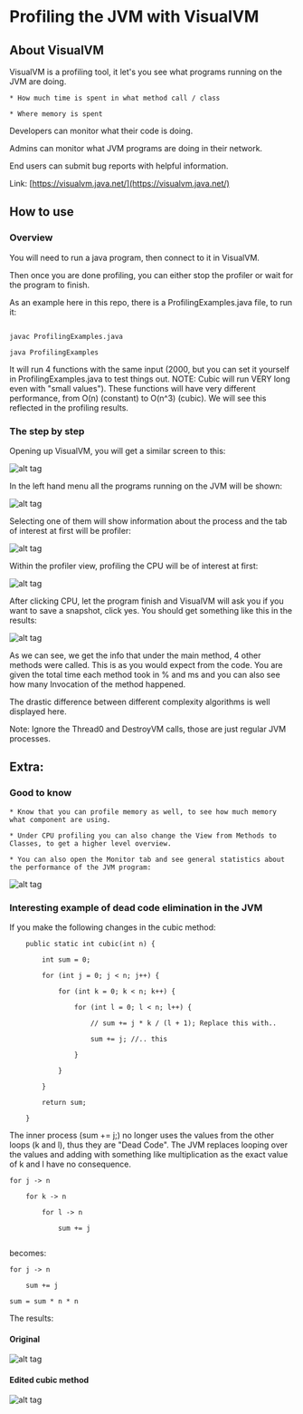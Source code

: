 # Profiling the JVM with VisualVM

## About VisualVM

VisualVM is a profiling tool, it let's you see what programs running on the JVM are doing.

    * How much time is spent in what method call / class
    
    * Where memory is spent

Developers can monitor what their code is doing.

Admins can monitor what JVM programs are doing in their network.

End users can submit bug reports with helpful information.

Link: [https://visualvm.java.net/](https://visualvm.java.net/)

## How to use

### Overview

You will need to run a java program, then connect to it in VisualVM. 

Then once you are done profiling, you can either stop the profiler or wait for the program to finish.

As an example here in this repo, there is a ProfilingExamples.java file, to run it:

```

javac ProfilingExamples.java

java ProfilingExamples

```

It will run 4 functions with the same input (2000, but you can set it yourself in ProfilingExamples.java to test things out. 
NOTE: Cubic will run VERY long even with "small values").
These functions will have very different performance, from O(n) (constant) to O(n^3) (cubic). We will see this reflected in the profiling results.

### The step by step

Opening up VisualVM, you will get a similar screen to this:

![alt tag](visual_vm_snapshot.png)

In the left hand menu all the programs running on the JVM will be shown:

![alt tag](visual_vm_snapshot_running_instances.png)

Selecting one of them will show information about the process and the tab of interest at first will be profiler:

![alt tag](visual_vm_snapshot_profiler_tab.png)

Within the profiler view, profiling the CPU will be of interest at first:

![alt tag](visual_vm_snapshot_profiler_cpu.png)

After clicking CPU, let the program finish and VisualVM will ask you if you want to save a snapshot, click yes. You should get something like this in the results:

![alt tag](visual_vm_snapshot_profiler_snapshot.png)

As we can see, we get the info that under the main method, 4 other methods were called. This is as you would expect from the code. 
You are given the total time each method took in % and ms and you can also see how many Invocation of the method happened.

The drastic difference between different complexity algorithms is well displayed here.

Note: Ignore the Thread0 and DestroyVM calls, those are just regular JVM processes.

## Extra:

### Good to know

    * Know that you can profile memory as well, to see how much memory what component are using.
    
    * Under CPU profiling you can also change the View from Methods to Classes, to get a higher level overview.
    
    * You can also open the Monitor tab and see general statistics about the performance of the JVM program:
    
![alt tag](visual_vm_snapshot_profiler_snapshot_monitor.png)

### Interesting example of dead code elimination in the JVM

If you make the following changes in the cubic method:

```
    public static int cubic(int n) {
    
        int sum = 0;
        
        for (int j = 0; j < n; j++) {
        
            for (int k = 0; k < n; k++) {
            
                for (int l = 0; l < n; l++) {
                
                    // sum += j * k / (l + 1); Replace this with..
                    
                    sum += j; //.. this
                    
                }
                
            }
            
        }
        
        return sum;
        
    }
```

The inner process (sum += j;) no longer uses the values from the other loops (k and l), thus they are "Dead Code". The 
JVM replaces looping over the values and adding with something like multiplication as the exact value of k and l have no consequence.

```
for j -> n

    for k -> n
    
        for l -> n
        
            sum += j
            
```

becomes:

```
for j -> n

    sum += j
    
sum = sum * n * n

```

The results:

#### Original

![alt tag](dead_code_elimination_not_eliminated.jpg)

#### Edited cubic method

![alt tag](dead_code_elimination_eliminated.jpg)